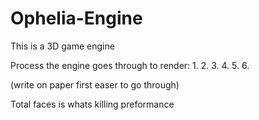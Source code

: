 # Ophelia-Engine
This is a 3D game engine 


Process the engine goes through to render:
    1. 
    2. 
    3. 
    4. 
    5. 
    6. 


(write on paper first easer to go through)


Total faces is whats killing preformance 